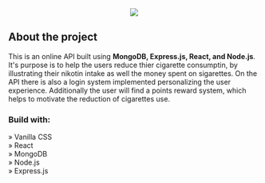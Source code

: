 <div align='center'><img src='https://github.com/demetrisdev/mern-cigarettes-counter/assets/112802137/32500c2f-28e5-4158-80e2-275cae5bc66f'/></div>

<h2>About the project</h2>

<p>This is an online API built using  <strong>MongoDB, Express.js, React, and Node.js</strong>. It's purpose is to help the users reduce thier cigarette consumptin, by illustrating their nikotin intake as well the money spent on sigarettes. On the API there is also a login system implemented personalizing the user experience. Additionally the user will find a points reward system, which helps to motivate the reduction of cigarettes use.</p>

<h3>Build with:</h3>

» Vanilla CSS <br>
» React <br>
» MongoDB <br>
» Node.js <br>
» Express.js


